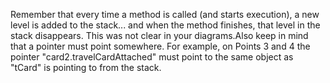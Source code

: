 Remember that every time a method is called (and starts execution), a new level is added to the stack... and when the method finishes, that level in the stack disappears. This was not clear in your diagrams.Also keep in mind that a pointer must point somewhere. For example, on Points 3 and 4 the pointer "card2.travelCardAttached" must point to the same object as "tCard" is pointing to from the stack.
